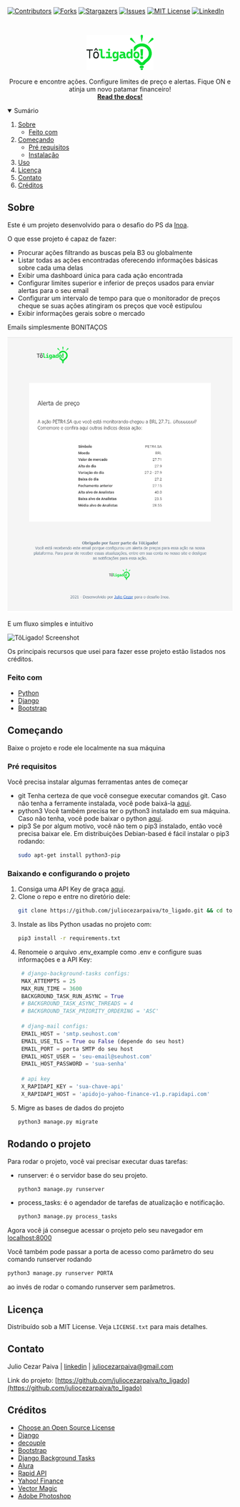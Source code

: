 <!-- PROJECT SHIELDS -->
<!--
*** I'm using markdown "reference style" links for readability.
*** Reference links are enclosed in brackets [ ] instead of parentheses ( ).
*** See the bottom of this document for the declaration of the reference variables
*** for contributors-url, forks-url, etc. This is an optional, concise syntax you may use.
*** https://www.markdownguide.org/basic-syntax/#reference-style-links
-->
[![Contributors][contributors-shield]][contributors-url] [![Forks][forks-shield]][forks-url] [![Stargazers][stars-shield]][stars-url] [![Issues][issues-shield]][issues-url] [![MIT License][license-shield]][license-url] [![LinkedIn][linkedin-shield]][linkedin-url]



<!-- PROJECT LOGO -->
<br />
<p align="center">
  <a href="https://github.com/juliocezarpaiva/to_ligado">
    <img src="static/img/core-img/to_ligado_novo.svg" alt="Logo" width="150">
  </a>

  <p align="center">
    Procure e encontre ações. Configure limites de preço e alertas. Fique ON e atinja um novo patamar financeiro!
    <br />
    <a href="https://github.com/juliocezarpaiva/to_ligado/blob/master/README.md"><strong>Read the docs!</strong></a>
    <br />
  </p>
</p>



<!-- TABLE OF CONTENTS -->
<details open="open">
  <summary>Sumário</summary>
  <ol>
    <li>
      <a href="#about-the-project">Sobre</a>
      <ul>
        <li><a href="#built-with">Feito com</a></li>
      </ul>
    </li>
    <li>
      <a href="#getting-started">Começando</a>
      <ul>
        <li><a href="#prerequisites">Pré requisitos</a></li>
        <li><a href="#installation">Instalação</a></li>
      </ul>
    </li>
    <li><a href="#usage">Uso</a></li>
    <li><a href="#license">Licença</a></li>
    <li><a href="#contact">Contato</a></li>
    <li><a href="#acknowledgements">Créditos</a></li>
  </ol>
</details>

<!-- ABOUT THE PROJECT -->
<a id="about-the-project"></a>
## Sobre

Este é um projeto desenvolvido para o desafio do PS da [Inoa](https://www.inoa.com.br/).

O que esse projeto é capaz de fazer:
* Procurar ações filtrando as buscas pela B3 ou globalmente
* Listar todas as ações encontradas oferecendo informações básicas sobre cada uma delas
* Exibir uma dashboard única para cada ação encontrada
* Configurar limites superior e inferior de preços usados para enviar alertas para o seu email
* Configurar um intervalo de tempo para que o monitorador de preços cheque se suas ações atingiram os preços que você estipulou
* Exibir informações gerais sobre o mercado

Emails simplesmente BONITAÇOS

![Email Screenshot][mail-screenshot]

E um fluxo simples e intuitivo

![TôLigado! Screenshot][product-screenshot]

Os principais recursos que usei para fazer esse projeto estão listados nos créditos.

<!-- BUILT WITH -->
<a id="built-with"></a>
### Feito com

* [Python](https://www.python.org/)
* [Django](https://www.djangoproject.com/)
* [Bootstrap](https://getbootstrap.com/)

<!-- GETTING STARTED -->
<a id="getting-started"></a>
## Começando

Baixe o projeto e rode ele localmente na sua máquina

<!-- PREREQUISITES -->
<a id="prerequisites"></a>
### Pré requisitos

Você precisa instalar algumas ferramentas antes de começar
* git
    Tenha certeza de que você consegue executar comandos git. Caso não tenha a ferramente instalada, você pode baixá-la [aqui](https://git-scm.com/downloads).
* python3
    Você também precisa ter o python3 instalado em sua máquina. Caso não tenha, você pode baixar o python [aqui](https://www.python.org/downloads/).
* pip3
    Se por algum motivo, você não tem o pip3 instalado, então você precisa baixar ele.
    Em distribuições Debian-based é fácil instalar o pip3 rodando:
    ```sh
    sudo apt-get install python3-pip
    ```

<!-- INSTALLATION -->
<a id="installation"></a>
### Baixando e configurando o projeto

1. Consiga uma API Key de graça [aqui](https://rapidapi.com/apidojo/api/yahoo-finance1/).
2. Clone o repo e entre no diretório dele:
   ```sh
   git clone https://github.com/juliocezarpaiva/to_ligado.git && cd to_ligado
   ```
3. Instale as libs Python usadas no projeto com:
   ```sh
   pip3 install -r requirements.txt
   ```
4. Renomeie o arquivo .env_example como .env e configure suas informações e a API Key:
   ```Python
    # django-background-tasks configs:
    MAX_ATTEMPTS = 25
    MAX_RUN_TIME = 3600
    BACKGROUND_TASK_RUN_ASYNC = True
    # BACKGROUND_TASK_ASYNC_THREADS = 4
    # BACKGROUND_TASK_PRIORITY_ORDERING = 'ASC'

    # djang-mail configs:
    EMAIL_HOST = 'smtp.seuhost.com'
    EMAIL_USE_TLS = True ou False (depende do seu host)
    EMAIL_PORT = porta SMTP do seu host
    EMAIL_HOST_USER = 'seu-email@seuhost.com'
    EMAIL_HOST_PASSWORD = 'sua-senha'

    # api key
    X_RAPIDAPI_KEY = 'sua-chave-api'
    X_RAPIDAPI_HOST = 'apidojo-yahoo-finance-v1.p.rapidapi.com'
   ```
5. Migre as bases de dados do projeto
    ```sh
    python3 manage.py migrate
    ```



<!-- USAGE -->
<a id="usage"></a>
## Rodando o projeto

Para rodar o projeto, você vai precisar executar duas tarefas:   
* runserver: é o servidor base do seu projeto.
    ```sh
    python3 manage.py runserver
    ```

* process_tasks: é o agendador de tarefas de atualização e notificação.
    ```sh
    python3 manage.py process_tasks
    ```

Agora você já consegue acessar o projeto pelo seu navegador em [localhost:8000](localhost:8000)

Você também pode passar a porta de acesso como parâmetro do seu comando runserver rodando
```sh
python3 manage.py runserver PORTA
```
ao invés de rodar o comando runserver sem parâmetros.


<!-- LICENSE -->
<a id="license"></a>
## Licença

Distribuído sob a MIT License. Veja `LICENSE.txt` para mais detalhes.

<!-- CONTACT -->
<a id="contact"></a>
## Contato

Julio Cezar Paiva | [linkedin](https://www.linkedin.com/in/jcezarpaiva16/) | juliocezarpaiva@gmail.com

Link do projeto: [https://github.com/juliocezarpaiva/to_ligado](https://github.com/juliocezarpaiva/to_ligado)



<!-- ACKNOWLEDGEMENTS -->
<a id="acknowledgements"></a>
## Créditos
* [Choose an Open Source License](https://choosealicense.com)
* [Django](https://www.djangoproject.com/)
* [decouple](https://github.com/henriquebastos/python-decouple)
* [Bootstrap](https://getbootstrap.com/)
* [Django Background Tasks](https://django-background-tasks.readthedocs.io/en/latest/#)
* [Alura](https://cursos.alura.com.br/)
* [Rapid API](https://rapidapi.com/)
* [Yahoo! Finance](https://finance.yahoo.com/)
* [Vector Magic](https://pt.vectormagic.com/)
* [Adobe Photoshop](https://www.adobe.com/br/products/photoshop.html)





<!-- MARKDOWN LINKS & IMAGES -->
<!-- https://www.markdownguide.org/basic-syntax/#reference-style-links -->
[contributors-shield]: https://img.shields.io/github/contributors/juliocezarpaiva/to_ligado.svg?style=for-the-badge
[contributors-url]: https://github.com/juliocezarpaiva/to_ligado/graphs/contributors

[forks-shield]: https://img.shields.io/github/forks/juliocezarpaiva/to_ligado.svg?style=for-the-badge
[forks-url]: https://github.com/juliocezarpaiva/to_ligado/network/members

[stars-shield]: https://img.shields.io/github/stars/juliocezarpaiva/to_ligado.svg?style=for-the-badge
[stars-url]: https://github.com/juliocezarpaiva/to_ligado/stargazers

[issues-shield]: https://img.shields.io/github/issues/juliocezarpaiva/to_ligado.svg?style=for-the-badge
[issues-url]: https://github.com/juliocezarpaiva/to_ligado/issues

[license-shield]: https://img.shields.io/github/license/juliocezarpaiva/to_ligado.svg?style=for-the-badge
[license-url]: https://github.com/juliocezarpaiva/to_ligado/blob/master/LICENSE.txt

[linkedin-shield]: https://img.shields.io/badge/-LinkedIn-black.svg?style=for-the-badge&logo=linkedin&colorB=555
[linkedin-url]: https://www.linkedin.com/in/jcezarpaiva16/

[product-screenshot]: static/img/to_ligado_usage.gif
[mail-screenshot]: static/img/email_sample.png
